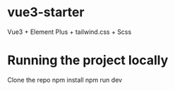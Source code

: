 # vue3-starter
Vue3 + Element Plus + tailwind.css + Scss 

# Running the project locally
Clone the repo
npm install 
npm run dev
